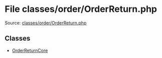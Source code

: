 File classes/order/OrderReturn.php
=========

Source: [classes/order/OrderReturn.php](https://github.com/PrestaShop/PrestaShop/blob/1.6.0.9/classes/order/OrderReturn.php)


Classes
-------

* [OrderReturnCore](class.OrderReturnCore.md)

